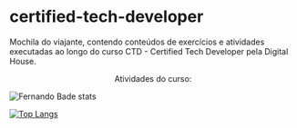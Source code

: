 # certified-tech-developer
Mochila do viajante, contendo conteúdos de exercícios e atividades executadas ao longo do curso CTD - Certified Tech Developer pela Digital House.

<p align="center">  
Atividades do curso:


![Fernando Bade stats](https://github-readme-stats.vercel.app/api?username=FernandoBade&show_icons=true&theme=dracula&show_owner) 


[![Top Langs](https://github-readme-stats.vercel.app/api/top-langs/?username=FernandoBade&show_icons=true&theme=dracula)](https://github.com/FernandoBade/github-readme-stats)
</p>
